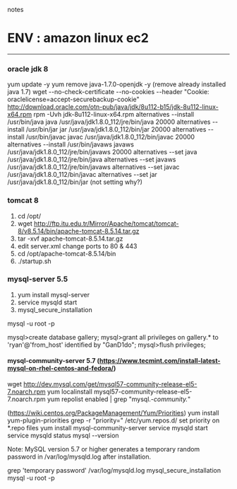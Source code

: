  notes
# ENV : amazon linux ec2
------------------------
### oracle jdk 8

 yum update -y
 yum remove java-1.7.0-openjdk -y (remove already installed java 1.7)
 wget --no-check-certificate --no-cookies --header "Cookie: oraclelicense=accept-securebackup-cookie" http://download.oracle.com/otn-pub/java/jdk/8u112-b15/jdk-8u112-linux-x64.rpm
 rpm -Uvh jdk-8u112-linux-x64.rpm
 alternatives --install /usr/bin/java java /usr/java/jdk1.8.0_112/jre/bin/java 20000
 alternatives --install /usr/bin/jar jar /usr/java/jdk1.8.0_112/bin/jar 20000
 alternatives --install /usr/bin/javac javac /usr/java/jdk1.8.0_112/bin/javac 20000
 alternatives --install /usr/bin/javaws javaws /usr/java/jdk1.8.0_112/jre/bin/javaws 20000
 alternatives --set java /usr/java/jdk1.8.0_112/jre/bin/java
 alternatives --set javaws /usr/java/jdk1.8.0_112/jre/bin/javaws
 alternatives --set javac /usr/java/jdk1.8.0_112/bin/javac
 alternatives --set jar /usr/java/jdk1.8.0_112/bin/jar (not setting why?)


### tomcat 8

1. cd /opt/
2. wget http://ftp.itu.edu.tr/Mirror/Apache/tomcat/tomcat-8/v8.5.14/bin/apache-tomcat-8.5.14.tar.gz
3. tar -xvf apache-tomcat-8.5.14.tar.gz
4. edit server.xml change ports to 80 & 443
5. cd /opt/apache-tomcat-8.5.14/bin
6. ./startup.sh 

### mysql-server 5.5

1. yum install mysql-server
2. service mysqld start
3. mysql_secure_installation

mysql -u root -p


mysql>create database gallery;
mysql>grant all privileges on gallery.* to 'ryan'@'from_host' identified by "GanD1do"; 
mysql>flush privileges;

#### mysql-community-server 5.7 (https://www.tecmint.com/install-latest-mysql-on-rhel-centos-and-fedora/)


 wget http://dev.mysql.com/get/mysql57-community-release-el5-7.noarch.rpm
 yum localinstall mysql57-community-release-el5-7.noarch.rpm
 yum repolist enabled | grep "mysql.*-community.*"

(https://wiki.centos.org/PackageManagement/Yum/Priorities)
 yum install yum-plugin-priorities
 grep -r "priority=" /etc/yum.repos.d/
set priority on *.repo files
 yum install mysql-community-server
 service mysqld start
 service mysqld status
 mysql --version

Note: MySQL version 5.7 or higher generates a temporary random password in /var/log/mysqld.log after installation.

 grep 'temporary password' /var/log/mysqld.log
 mysql_secure_installation
 mysql -u root -p



